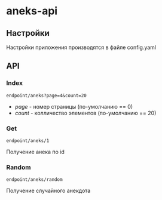 # aneks-api #

## Настройки ##
Настройки приложения производятся в файле config.yaml

## API ##

### Index ###
    endpoint/aneks?page=4&count=20

- _page_ - номер страницы (по-умолчанию == 0)
- _count_ - колличество элементов (по-умолчанию == 20)

### Get ###

    endpoint/aneks/1
Получение анека по id

### Random ###
    endpoint/aneks/random
Получение случайного анекдота
